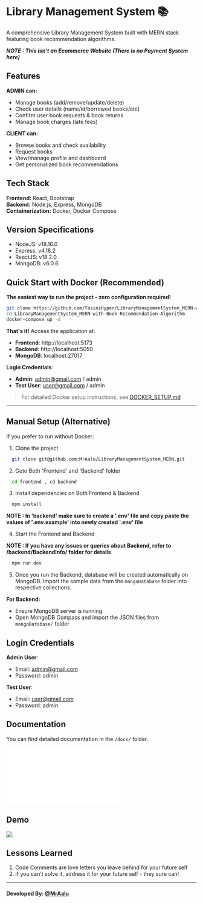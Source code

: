 # Library Management System 📚

A comprehensive Library Management System built with MERN stack featuring book recommendation algorithms.

**_NOTE : This isn't an Ecommerce Website (There is no Payment System here)_**

## Features

**ADMIN can:**  
- Manage books (add/remove/update/delete)
- Check user details (name/id/borrowed books/etc)
- Confirm user book requests & book returns
- Manage book charges (late fees)

**CLIENT can:**  
- Browse books and check availability
- Request books
- View/manage profile and dashboard
- Get personalized book recommendations

## Tech Stack

**Frontend:** React, Bootstrap  
**Backend:** Node.js, Express, MongoDB  
**Containerization:** Docker, Docker Compose

## Version Specifications

- NodeJS: v18.16.0
- Express: v4.18.2
- ReactJS: v18.2.0
- MongoDB: v6.0.6

## Quick Start with Docker (Recommended)

**The easiest way to run the project - zero configuration required!**

```bash
git clone https://github.com/YasinzHyper/LibraryManagementSystem_MERN-with-Book-Recommendation-Algorithm.git
cd LibraryManagementSystem_MERN-with-Book-Recommendation-Algorithm
docker-compose up -d
```

**That's it!** Access the application at:
- **Frontend**: http://localhost:5173
- **Backend**: http://localhost:5050  
- **MongoDB**: localhost:27017

**Login Credentials**:
- **Admin**: admin@gmail.com / admin
- **Test User**: user@gmail.com / admin

> For detailed Docker setup instructions, see [DOCKER_SETUP.md](./DOCKER_SETUP.md)

---

## Manual Setup (Alternative)

If you prefer to run without Docker:

1. Clone the project

```bash
  git clone git@github.com:MrAalu/LibraryManagementSystem_MERN.git
```

2. Goto Both 'Frontend' and 'Backend' folder

```bash
  cd frontend , cd backend
```

3. Install dependencies on Both Frontend & Backend

```bash
  npm install
```

**NOTE : In 'backend' make sure to create a '.env' file and copy paste the values of '.env.example' into newly created '.env' file**

4. Start the Frontend and Backend

**NOTE : If you have any issues or queries about Backend, refer to /backend/BackendInfo/ folder for details**
```bash
  npm run dev
```

5. Once you run the Backend, database will be created automatically on MongoDB. Import the sample data from the `mongoDatabase` folder into respective collections.

**For Backend:**
- Ensure MongoDB server is running
- Open MongoDB Compass and import the JSON files from `mongoDatabase/` folder

## Login Credentials

**Admin User**:
- Email: admin@gmail.com  
- Password: admin

**Test User**:
- Email: user@gmail.com
- Password: admin

## Documentation

You can find detailed documentation in the `/docs/` folder.

![](./docs/LMS.pdf)

## Demo

![](https://mraalu.pythonanywhere.com/media/project/LMS.gif)

## Lessons Learned

1. Code Comments are love letters you leave behind for your future self
2. If you can't solve it, address it for your future self - they sure can!

---

#### Developed By: [@MrAalu](https://www.github.com/MrAalu)
